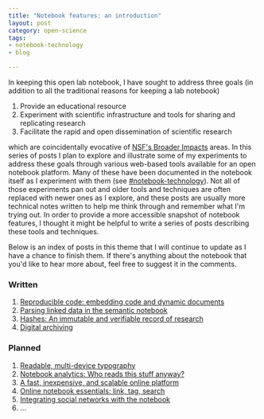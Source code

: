 ```yaml
---
title: "Notebook features: an introduction"
layout: post
category: open-science
tags: 
- notebook-technology
- blog

---
```



In keeping this open lab notebook, I have sought to address three goals
(in addition to all the traditional reasons for keeping a lab notebook)

1. Provide an educational resource 
2. Experiment with scientific infrastructure and tools for sharing and replicating research
3. Facilitate the rapid and open dissemination of scientific research

which are coincidentally evocative of [NSF's Broader
Impacts](http://www.nsf.gov/pubs/2007/nsf07046/nsf07046.jsp) areas.
In this series of posts I plan to explore and illustrate some of
my experiments to address these goals through various web-based tools
available for an open notebook platform.  Many of these have
been documented in the notebook itself as I experiment with them (see
[#notebook-technology](http://www.carlboettiger.info/tags.html#notebook-technology)).
Not all of those experiments pan out and older tools and techniques
are often replaced with newer ones as I explore, and these posts are
usually more technical notes written to help me think through and remember
what I'm trying out.  In order to provide a more accessible snapshot of
notebook features, I thought it might be helpful to write a series of
posts describing these tools and techniques.



Below is an index of posts in this theme that I will continue to 
update as I have a chance to finish them.  If there's anything about
the notebook that you'd like to hear more about, feel free to suggest
it in the comments.  

### Written

1. [Reproducible code: embedding code and dynamic documents](http://carlboettiger.info/2013/04/26/notebook-features-reproducible-code.html)
1. [Parsing linked data in the semantic notebook](http://carlboettiger.info/2013/04/04/notebook-parsing.html)
1. [Hashes: An immutable and verifiable record of research](http://carlboettiger.info/2013/05/03/notebook-features-hashes-providing-an-immutable-and-verifiable-research-record.html)
1. [Digital archiving](http://carlboettiger.info/2013/05/31/notebook-features-digital-archiving.html)


### Planned

1. [Readable, multi-device typography]()
1. [Notebook analytics: Who reads this stuff anyway?]()
1. [A fast, inexpensive, and scalable online platform]()
1. [Online notebook essentials: link, tag, search]()
1. [Integrating social networks with the notebook]()
1. ...


